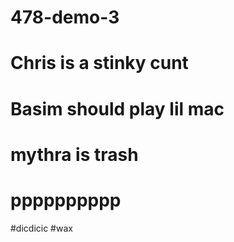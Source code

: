 # 478-demo-3

# Chris is a stinky cunt

# Basim should play lil mac

# mythra is trash

# pppppppppp

#dicdicic
#wax
